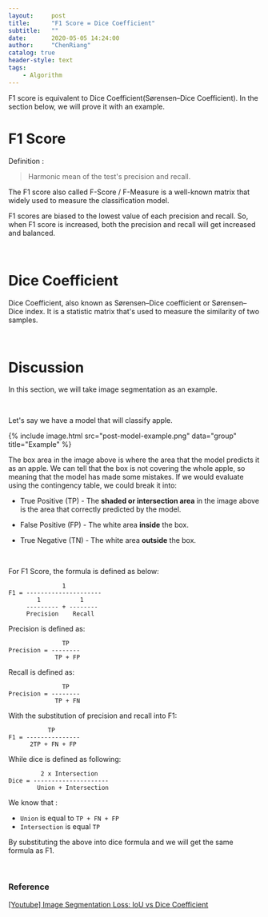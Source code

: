 ```yaml
---
layout:     post
title:      "F1 Score = Dice Coefficient"
subtitle:   ""
date:       2020-05-05 14:24:00
author:     "ChenRiang"
catalog: true
header-style: text
tags:
    - Algorithm
---
```


F1 score is equivalent to Dice Coefficient(Sørensen–Dice Coefficient). In the section below, we will prove it with an example. 

# F1 Score

Definition :

> Harmonic mean of the test's precision and recall.

The F1 score also called F-Score / F-Measure is a well-known matrix that widely used to measure the classification model. 

F1 scores are biased to the lowest value of each precision and recall. So, when F1 score is increased, both the precision and recall will get increased and balanced. 


<br>

# Dice Coefficient

Dice Coefficient, also known as Sørensen–Dice coefficient or Sørensen–Dice index. It is a statistic matrix that's used to measure the similarity of two samples.

<br>


# Discussion

In this section, we will take image segmentation as an example. 

<br>

Let's say we have a model that will classify apple.

{% include image.html src="post-model-example.png" data="group" title="Example" %}


 The box area in the image above is where the area that the model predicts it as an apple. We can tell that the box is not covering the whole apple, so meaning that the model has made some mistakes. 
 If we would evaluate using the contingency table, we could break it into: 

 - True Positive (TP) - The **shaded or intersection area** in the image above is the area that correctly predicted by the model.

 - False Positive (FP) - The white area **inside** the box. 

 - True Negative (TN) - The white area **outside** the box.

<br>


For F1 Score, the formula is defined as below:
```
               1
F1 = ---------------------
        1           1
     --------- + --------
     Precision    Recall
```

Precision is defined as:
```
               TP
Precision = --------
             TP + FP
```


Recall is defined as:
```
               TP
Precision = --------
             TP + FN
```

With the substitution of precision and recall into F1:
```
           TP
F1 = ---------------
      2TP + FN + FP  
```

While dice is defined as following: 
```
         2 x Intersection
Dice = ---------------------
        Union + Intersection
```

We know that : 
- `Union` is equal to `TP + FN + FP` 
- `Intersection` is equal `TP`

By substituting the above into dice formula and we will get the same formula as F1.

<br>

### Reference
[[Youtube] Image Segmentation Loss: IoU vs Dice Coefficient ](https://www.youtube.com/watch?v=AZr64OxshLo)

